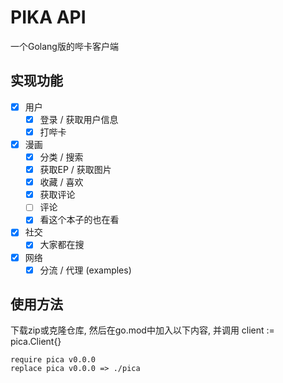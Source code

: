 PIKA API
===========
一个Golang版的哔卡客户端

## 实现功能

- [x] 用户
  - [x] 登录 / 获取用户信息
  - [x] 打哔卡
- [x] 漫画
  - [x] 分类 / 搜索
  - [x] 获取EP / 获取图片
  - [x] 收藏 / 喜欢
  - [x] 获取评论
  - [ ] 评论
  - [x] 看这个本子的也在看
- [x] 社交
  - [x] 大家都在搜
- [x] 网络
  - [x] 分流 / 代理 (examples)

## 使用方法

下载zip或克隆仓库, 然后在go.mod中加入以下内容, 并调用 client := pica.Client{}
```
require pica v0.0.0
replace pica v0.0.0 => ./pica
```
